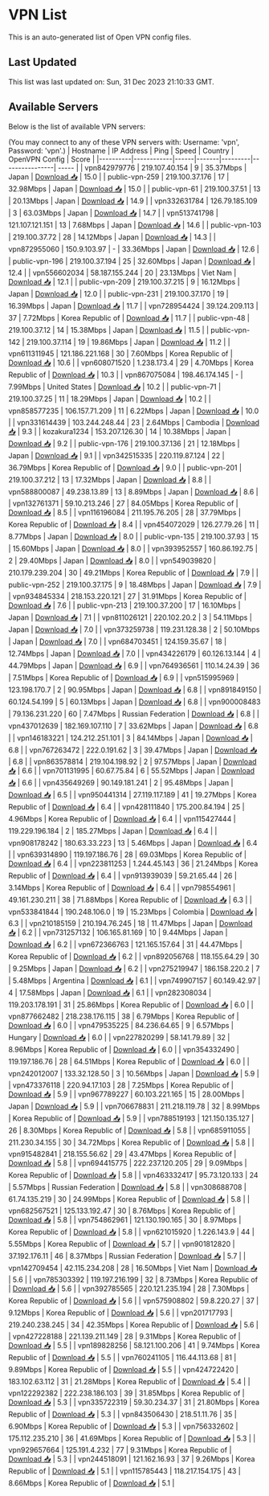 # VPN List

This is an auto-generated list of Open VPN config files.

## Last Updated

This list was last updated on: Sun, 31 Dec 2023 21:10:33 GMT.

## Available Servers

Below is the list of available VPN servers:

(You may connect to any of these VPN servers with: Username: 'vpn', Password: 'vpn'.)
| Hostname | IP Address | Ping | Speed | Country | OpenVPN Config | Score |
|----------|------------|------|-------|---------|----------------| ----- |
| vpn842979776 | 219.107.40.154 | 9 | 35.37Mbps | Japan | [Download 📥](./configs/server_0_JP.ovpn) | 15.0 |
| public-vpn-259 | 219.100.37.176 | 17 | 32.98Mbps | Japan | [Download 📥](./configs/server_1_JP.ovpn) | 15.0 |
| public-vpn-61 | 219.100.37.51 | 13 | 20.13Mbps | Japan | [Download 📥](./configs/server_2_JP.ovpn) | 14.9 |
| vpn332631784 | 126.79.185.109 | 3 | 63.03Mbps | Japan | [Download 📥](./configs/server_3_JP.ovpn) | 14.7 |
| vpn513741798 | 121.107.121.151 | 13 | 7.68Mbps | Japan | [Download 📥](./configs/server_4_JP.ovpn) | 14.6 |
| public-vpn-103 | 219.100.37.72 | 28 | 14.12Mbps | Japan | [Download 📥](./configs/server_5_JP.ovpn) | 14.3 |
| vpn872955060 | 150.9.103.97 | - | 33.36Mbps | Japan | [Download 📥](./configs/server_6_JP.ovpn) | 12.6 |
| public-vpn-196 | 219.100.37.194 | 25 | 32.60Mbps | Japan | [Download 📥](./configs/server_7_JP.ovpn) | 12.4 |
| vpn556602034 | 58.187.155.244 | 20 | 23.13Mbps | Viet Nam | [Download 📥](./configs/server_8_VN.ovpn) | 12.1 |
| public-vpn-209 | 219.100.37.215 | 9 | 16.12Mbps | Japan | [Download 📥](./configs/server_9_JP.ovpn) | 12.0 |
| public-vpn-231 | 219.100.37.170 | 19 | 16.39Mbps | Japan | [Download 📥](./configs/server_10_JP.ovpn) | 11.7 |
| vpn728954424 | 39.124.209.113 | 37 | 7.72Mbps | Korea Republic of | [Download 📥](./configs/server_11_KR.ovpn) | 11.7 |
| public-vpn-48 | 219.100.37.12 | 14 | 15.38Mbps | Japan | [Download 📥](./configs/server_12_JP.ovpn) | 11.5 |
| public-vpn-142 | 219.100.37.114 | 19 | 19.86Mbps | Japan | [Download 📥](./configs/server_13_JP.ovpn) | 11.2 |
| vpn611311945 | 121.186.221.168 | 30 | 7.60Mbps | Korea Republic of | [Download 📥](./configs/server_14_KR.ovpn) | 10.6 |
| vpn608071520 | 1.238.173.4 | 29 | 4.70Mbps | Korea Republic of | [Download 📥](./configs/server_15_KR.ovpn) | 10.3 |
| vpn867075084 | 198.46.174.145 | - | 7.99Mbps | United States | [Download 📥](./configs/server_16_US.ovpn) | 10.2 |
| public-vpn-71 | 219.100.37.25 | 11 | 18.29Mbps | Japan | [Download 📥](./configs/server_17_JP.ovpn) | 10.2 |
| vpn858577235 | 106.157.71.209 | 11 | 6.22Mbps | Japan | [Download 📥](./configs/server_18_JP.ovpn) | 10.0 |
| vpn331614439 | 103.244.248.44 | 23 | 2.64Mbps | Cambodia | [Download 📥](./configs/server_19_KH.ovpn) | 9.3 |
| kozakura1234 | 153.207.126.30 | 14 | 10.38Mbps | Japan | [Download 📥](./configs/server_20_JP.ovpn) | 9.2 |
| public-vpn-176 | 219.100.37.136 | 21 | 12.18Mbps | Japan | [Download 📥](./configs/server_21_JP.ovpn) | 9.1 |
| vpn342515335 | 220.119.87.124 | 22 | 36.79Mbps | Korea Republic of | [Download 📥](./configs/server_22_KR.ovpn) | 9.0 |
| public-vpn-201 | 219.100.37.212 | 13 | 17.32Mbps | Japan | [Download 📥](./configs/server_23_JP.ovpn) | 8.8 |
| vpn588800087 | 49.238.13.89 | 13 | 8.89Mbps | Japan | [Download 📥](./configs/server_24_JP.ovpn) | 8.6 |
| vpn132761371 | 59.10.213.246 | 27 | 84.05Mbps | Korea Republic of | [Download 📥](./configs/server_25_KR.ovpn) | 8.5 |
| vpn116196084 | 211.195.76.205 | 28 | 37.79Mbps | Korea Republic of | [Download 📥](./configs/server_26_KR.ovpn) | 8.4 |
| vpn454072029 | 126.27.79.26 | 11 | 8.77Mbps | Japan | [Download 📥](./configs/server_27_JP.ovpn) | 8.0 |
| public-vpn-135 | 219.100.37.93 | 15 | 15.60Mbps | Japan | [Download 📥](./configs/server_28_JP.ovpn) | 8.0 |
| vpn393952557 | 160.86.192.75 | 2 | 29.40Mbps | Japan | [Download 📥](./configs/server_29_JP.ovpn) | 8.0 |
| vpn549039820 | 210.179.239.204 | 30 | 49.21Mbps | Korea Republic of | [Download 📥](./configs/server_30_KR.ovpn) | 7.9 |
| public-vpn-252 | 219.100.37.175 | 9 | 18.48Mbps | Japan | [Download 📥](./configs/server_31_JP.ovpn) | 7.9 |
| vpn934845334 | 218.153.220.121 | 27 | 31.91Mbps | Korea Republic of | [Download 📥](./configs/server_32_KR.ovpn) | 7.6 |
| public-vpn-213 | 219.100.37.200 | 17 | 16.10Mbps | Japan | [Download 📥](./configs/server_33_JP.ovpn) | 7.1 |
| vpn811026121 | 220.102.20.2 | 3 | 54.11Mbps | Japan | [Download 📥](./configs/server_34_JP.ovpn) | 7.0 |
| vpn373259738 | 119.231.128.38 | 2 | 50.10Mbps | Japan | [Download 📥](./configs/server_35_JP.ovpn) | 7.0 |
| vpn684703451 | 124.159.35.67 | 18 | 12.74Mbps | Japan | [Download 📥](./configs/server_36_JP.ovpn) | 7.0 |
| vpn434226179 | 60.126.13.144 | 4 | 44.79Mbps | Japan | [Download 📥](./configs/server_37_JP.ovpn) | 6.9 |
| vpn764936561 | 110.14.24.39 | 36 | 7.51Mbps | Korea Republic of | [Download 📥](./configs/server_38_KR.ovpn) | 6.9 |
| vpn515995969 | 123.198.170.7 | 2 | 90.95Mbps | Japan | [Download 📥](./configs/server_39_JP.ovpn) | 6.8 |
| vpn891849150 | 60.124.54.199 | 5 | 60.13Mbps | Japan | [Download 📥](./configs/server_40_JP.ovpn) | 6.8 |
| vpn900008483 | 79.136.231.220 | 60 | 7.47Mbps | Russian Federation | [Download 📥](./configs/server_41_RU.ovpn) | 6.8 |
| vpn437012639 | 182.169.107.110 | 7 | 33.62Mbps | Japan | [Download 📥](./configs/server_42_JP.ovpn) | 6.8 |
| vpn146183221 | 124.212.251.101 | 3 | 84.14Mbps | Japan | [Download 📥](./configs/server_43_JP.ovpn) | 6.8 |
| vpn767263472 | 222.0.191.62 | 3 | 39.47Mbps | Japan | [Download 📥](./configs/server_44_JP.ovpn) | 6.8 |
| vpn863578814 | 219.104.198.92 | 2 | 97.57Mbps | Japan | [Download 📥](./configs/server_45_JP.ovpn) | 6.6 |
| vpn701131995 | 60.67.75.84 | 6 | 55.52Mbps | Japan | [Download 📥](./configs/server_46_JP.ovpn) | 6.6 |
| vpn435649269 | 90.149.181.241 | 2 | 95.48Mbps | Japan | [Download 📥](./configs/server_47_JP.ovpn) | 6.5 |
| vpn950441314 | 27.119.117.189 | 41 | 19.27Mbps | Korea Republic of | [Download 📥](./configs/server_48_KR.ovpn) | 6.4 |
| vpn428111840 | 175.200.84.194 | 25 | 4.96Mbps | Korea Republic of | [Download 📥](./configs/server_49_KR.ovpn) | 6.4 |
| vpn115427444 | 119.229.196.184 | 2 | 185.27Mbps | Japan | [Download 📥](./configs/server_50_JP.ovpn) | 6.4 |
| vpn908178242 | 180.63.33.223 | 13 | 5.46Mbps | Japan | [Download 📥](./configs/server_51_JP.ovpn) | 6.4 |
| vpn639314890 | 119.197.186.76 | 28 | 69.03Mbps | Korea Republic of | [Download 📥](./configs/server_52_KR.ovpn) | 6.4 |
| vpn223811253 | 1.244.45.143 | 36 | 21.24Mbps | Korea Republic of | [Download 📥](./configs/server_53_KR.ovpn) | 6.4 |
| vpn913939039 | 59.21.65.44 | 26 | 3.14Mbps | Korea Republic of | [Download 📥](./configs/server_54_KR.ovpn) | 6.4 |
| vpn798554961 | 49.161.230.211 | 38 | 71.88Mbps | Korea Republic of | [Download 📥](./configs/server_55_KR.ovpn) | 6.3 |
| vpn533841844 | 190.248.106.0 | 19 | 15.23Mbps | Colombia | [Download 📥](./configs/server_56_CO.ovpn) | 6.3 |
| vpn210185159 | 210.194.76.245 | 18 | 11.47Mbps | Japan | [Download 📥](./configs/server_57_JP.ovpn) | 6.2 |
| vpn731257132 | 106.165.81.169 | 10 | 9.44Mbps | Japan | [Download 📥](./configs/server_58_JP.ovpn) | 6.2 |
| vpn672366763 | 121.165.157.64 | 31 | 44.47Mbps | Korea Republic of | [Download 📥](./configs/server_59_KR.ovpn) | 6.2 |
| vpn892056768 | 118.155.64.29 | 30 | 9.25Mbps | Japan | [Download 📥](./configs/server_60_JP.ovpn) | 6.2 |
| vpn275219947 | 186.158.220.2 | 7 | 5.48Mbps | Argentina | [Download 📥](./configs/server_61_AR.ovpn) | 6.1 |
| vpn749907157 | 60.149.42.97 | 4 | 17.58Mbps | Japan | [Download 📥](./configs/server_62_JP.ovpn) | 6.1 |
| vpn282308034 | 119.203.178.191 | 31 | 25.86Mbps | Korea Republic of | [Download 📥](./configs/server_63_KR.ovpn) | 6.0 |
| vpn877662482 | 218.238.176.115 | 38 | 6.79Mbps | Korea Republic of | [Download 📥](./configs/server_64_KR.ovpn) | 6.0 |
| vpn479535225 | 84.236.64.65 | 9 | 6.57Mbps | Hungary | [Download 📥](./configs/server_65_HU.ovpn) | 6.0 |
| vpn227820299 | 58.141.79.89 | 32 | 8.96Mbps | Korea Republic of | [Download 📥](./configs/server_66_KR.ovpn) | 6.0 |
| vpn354332490 | 119.197.186.76 | 28 | 64.51Mbps | Korea Republic of | [Download 📥](./configs/server_67_KR.ovpn) | 6.0 |
| vpn242012007 | 133.32.128.50 | 3 | 10.56Mbps | Japan | [Download 📥](./configs/server_68_JP.ovpn) | 5.9 |
| vpn473376118 | 220.94.17.103 | 28 | 7.25Mbps | Korea Republic of | [Download 📥](./configs/server_69_KR.ovpn) | 5.9 |
| vpn967789227 | 60.103.221.165 | 15 | 28.00Mbps | Japan | [Download 📥](./configs/server_70_JP.ovpn) | 5.9 |
| vpn706678831 | 211.218.119.78 | 32 | 8.99Mbps | Korea Republic of | [Download 📥](./configs/server_71_KR.ovpn) | 5.9 |
| vpn788519193 | 121.150.135.127 | 26 | 8.30Mbps | Korea Republic of | [Download 📥](./configs/server_72_KR.ovpn) | 5.8 |
| vpn685911055 | 211.230.34.155 | 30 | 34.72Mbps | Korea Republic of | [Download 📥](./configs/server_73_KR.ovpn) | 5.8 |
| vpn915482841 | 218.155.56.62 | 29 | 43.47Mbps | Korea Republic of | [Download 📥](./configs/server_74_KR.ovpn) | 5.8 |
| vpn694415775 | 222.237.120.205 | 29 | 9.09Mbps | Korea Republic of | [Download 📥](./configs/server_75_KR.ovpn) | 5.8 |
| vpn463332417 | 95.73.120.133 | 24 | 5.57Mbps | Russian Federation | [Download 📥](./configs/server_76_RU.ovpn) | 5.8 |
| vpn308688708 | 61.74.135.219 | 30 | 24.99Mbps | Korea Republic of | [Download 📥](./configs/server_77_KR.ovpn) | 5.8 |
| vpn682567521 | 125.133.192.47 | 30 | 8.76Mbps | Korea Republic of | [Download 📥](./configs/server_78_KR.ovpn) | 5.8 |
| vpn754862961 | 121.130.190.165 | 30 | 8.97Mbps | Korea Republic of | [Download 📥](./configs/server_79_KR.ovpn) | 5.8 |
| vpn621015920 | 1.226.143.9 | 44 | 5.55Mbps | Korea Republic of | [Download 📥](./configs/server_80_KR.ovpn) | 5.7 |
| vpn901812820 | 37.192.176.11 | 46 | 8.37Mbps | Russian Federation | [Download 📥](./configs/server_81_RU.ovpn) | 5.7 |
| vpn142709454 | 42.115.234.208 | 28 | 16.50Mbps | Viet Nam | [Download 📥](./configs/server_82_VN.ovpn) | 5.6 |
| vpn785303392 | 119.197.216.199 | 32 | 8.73Mbps | Korea Republic of | [Download 📥](./configs/server_83_KR.ovpn) | 5.6 |
| vpn392785565 | 220.121.235.194 | 28 | 7.30Mbps | Korea Republic of | [Download 📥](./configs/server_84_KR.ovpn) | 5.6 |
| vpn575908802 | 59.8.220.27 | 37 | 9.12Mbps | Korea Republic of | [Download 📥](./configs/server_85_KR.ovpn) | 5.6 |
| vpn201717793 | 219.240.238.245 | 34 | 42.35Mbps | Korea Republic of | [Download 📥](./configs/server_86_KR.ovpn) | 5.6 |
| vpn427228188 | 221.139.211.149 | 28 | 9.31Mbps | Korea Republic of | [Download 📥](./configs/server_87_KR.ovpn) | 5.5 |
| vpn189828256 | 58.121.100.206 | 41 | 9.74Mbps | Korea Republic of | [Download 📥](./configs/server_88_KR.ovpn) | 5.5 |
| vpn760241105 | 116.44.113.68 | 81 | 9.89Mbps | Korea Republic of | [Download 📥](./configs/server_89_KR.ovpn) | 5.5 |
| vpn424722420 | 183.102.63.112 | 31 | 21.28Mbps | Korea Republic of | [Download 📥](./configs/server_90_KR.ovpn) | 5.4 |
| vpn122292382 | 222.238.186.103 | 39 | 31.85Mbps | Korea Republic of | [Download 📥](./configs/server_91_KR.ovpn) | 5.3 |
| vpn335722319 | 59.30.234.37 | 31 | 21.80Mbps | Korea Republic of | [Download 📥](./configs/server_92_KR.ovpn) | 5.3 |
| vpn843506430 | 218.51.11.76 | 35 | 6.90Mbps | Korea Republic of | [Download 📥](./configs/server_93_KR.ovpn) | 5.3 |
| vpn756332602 | 175.112.235.210 | 36 | 41.69Mbps | Korea Republic of | [Download 📥](./configs/server_94_KR.ovpn) | 5.3 |
| vpn929657664 | 125.191.4.232 | 77 | 9.31Mbps | Korea Republic of | [Download 📥](./configs/server_95_KR.ovpn) | 5.3 |
| vpn244518091 | 121.162.16.93 | 37 | 9.26Mbps | Korea Republic of | [Download 📥](./configs/server_96_KR.ovpn) | 5.1 |
| vpn115785443 | 118.217.154.175 | 43 | 8.66Mbps | Korea Republic of | [Download 📥](./configs/server_97_KR.ovpn) | 5.1 |

